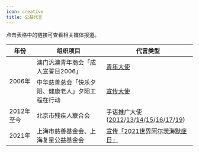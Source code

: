 ```yaml
---
icon: creative
title: 公益代言
---
```


点击表格中的链接可查看相关媒体报道。

<table>
<thead>
<tr>
    <th>年份</th>
    <th>组织项目</th>
    <th>代言类型</th>
</tr>
</thead>
<tbody>
<tr>
    <td rowspan="2">2006年</td>
    <td>澳门汎澳青年商会「成人宣誓日2006」</td>
    <td><a href="https://www.chinadaily.com.cn/hqylss/2006-08/16/content_666068.htm" target="_blank" rel="noopener">青年大使</a></td>
</tr>
<tr>
    <td>中华慈善总会「快乐夕阳、健康老人」夕阳工程在行动</td>
    <td><a href="http://news.sina.com.cn/s/2006-08-31/19359903131s.shtml" target="_blank" rel="noopener">宣传大使</a></td>
</tr>
<tr>
    <td>2012年至今</td>
    <td>北京市残疾人联合会</td>
    <td>手语推广大使<br/>
        (<a href="https://ent.163.com/12/1120/10/8GOGCP3N00032DGD.html" target="_blank" rel="noopener">2012</a>/<a href="http://qa.amway.com.cn/about/ztchome/beijing/zuixindongtai/201310/208949.html" target="_blank" rel="noopener">13</a>/<a href="http://ent.sina.com.cn/s/m/2014-05-27/17574149007.shtml" target="_blank" rel="noopener">14</a>/<a href="http://www.xinhuanet.com/ent/2015-12/04/c_128498487.htm" target="_blank" rel="noopener">15</a>/<a href="http://www.bdpf.org.cn/n1544/n1689/n1770/n1779/c55403/content.html" target="_blank" rel="noopener">16</a>/<a href="http://www.xinhuanet.com/ent/2017-05/22/c_1121013458.htm" target="_blank" rel="noopener">17</a>/<a href="http://www.chinanews.com/yl/2019/09-08/8950512.shtml" target="_blank" rel="noopener">19</a>)
    </td>
</tr>
<tr>
    <td>2021年</td>
    <td>上海市慈善基金会、上海复星公益基金会</td>
    <td><a href="https://weibo.com/1172294045/Kx2xS9lp5" target="_blank" rel="noopener">宣传「2021世界阿尔茨海默症日」</a></td>
</tr>
</tbody>
</table>